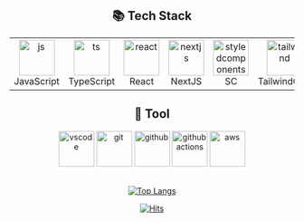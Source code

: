 <div align="center">
  
<!-- ![soft](https://capsule-render.vercel.app/api?type=soft&color=auto&text=🐣Taeyoon's&nbsp;GitHub&fontSize=40&animation=twinkling) -->



## :books: Tech Stack

 <table>
   <tr>
      <td align="center" width="95">
          <img src="https://techstack-generator.vercel.app/js-icon.svg" alt="js" width="63" height="63" />
          <br>JavaScript
      </td>
      <td align="center" width="95">
          <img src="https://techstack-generator.vercel.app/ts-icon.svg" alt="ts" width="63" height="63" />
          <br>TypeScript
      </td>
      <td align="center" width="95">
          <img src="https://techstack-generator.vercel.app/react-icon.svg" alt="react" width="63" height="63" />
          <br>React
      </td>
      <td align="center" width="95">
          <img src="https://skillicons.dev/icons?i=nextjs" width="63" height="63" alt="nextjs" />
          <br>NextJS
      </td>
      <td align="center" width="95">
          <img src="https://skillicons.dev/icons?i=styledcomponents" width="63" height="63" alt="styledcomponents" />
          <br>SC
      </td>
      <td align="center"  width="95">
          <img src="https://skillicons.dev/icons?i=tailwind" width="63" height="63" alt="tailwind" />      
          <br>TailwindCSS
      </td>
      <td align="center" width="95">
          <img src="https://techstack-generator.vercel.app/sass-icon.svg" width="63" height="63" alt="sass" />
          <br>Sass
      </td>
     <td   align="center" width="95">
       <img src="https://techstack-generator.vercel.app/swift-icon.svg" alt="icon" width="65" height="65" />
       <br>swift
     </td>
   </tr>
</table>

## :wrench: Tool
 <div>
    <img src="https://skillicons.dev/icons?i=vscode" width="63" height="63" alt="vscode" title="VSCode" />
    <img src="https://skillicons.dev/icons?i=git" width="63" height="63" alt="git" title="Git" />
    <img src="https://skillicons.dev/icons?i=github" width="63" height="63" alt="github" title="Github" />
    <img src="https://skillicons.dev/icons?i=githubactions" width="63" height="63" alt="githubactions" title="Github-Actions" />
    <img src="https://skillicons.dev/icons?i=aws" width="63" height="63" alt="aws" title="AWS" />
  </div>

</br>

[![Top Langs](https://github-readme-stats.vercel.app/api/top-langs/?username=Taeyooooon&layout=compact)](https://github.com/Taeyooooon/github-readme-stats)
</br>
<!-- ![Taeyooooon's GitHub stats](https://github-readme-stats.vercel.app/api?username=Taeyooooon&show_icons=true&count_private=true&theme=transparent) -->

[![Hits](https://hits.seeyoufarm.com/api/count/incr/badge.svg?url=https%3A%2F%2Fgithub.com%2FTaeyooooon&count_bg=%233DB4C8&title_bg=%23555555&icon=github.svg&icon_color=%23E7E7E7&title=HI&edge_flat=false)](https://hits.seeyoufarm.com)

</div>
